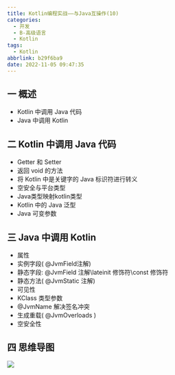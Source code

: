 ```yaml
---
title: Kotlin编程实战——与Java互操作(10)
categories:
  - 开发
  - B-高级语言
  - Kotlin
tags:
  - Kotlin
abbrlink: b29f6ba9
date: 2022-11-05 09:47:35
---
```

## 一 概述

* Kotlin 中调用 Java 代码
* Java 中调用 Kotlin

<!--more-->

## 二 Kotlin 中调用 Java 代码

* Getter 和 Setter
* 返回 void 的方法
* 将 Kotlin 中是关键字的 Java 标识符进行转义
* 空安全与平台类型
* Java类型映射kotlin类型
* Kotlin 中的 Java 泛型
* Java 可变参数

## 三 Java 中调用 Kotlin

* 属性
* 实例字段(  @JvmField注解)
* 静态字段: @JvmField 注解\lateinit 修饰符\const 修饰符
* 静态方法( @JvmStatic 注解)
* 可见性
* KClass 类型参数
* @JvmName 解决签名冲突
* 生成重载( @JvmOverloads )
* 空安全性

## 四 思维导图

![][1]



[1]:https://jsd.onmicrosoft.cn/gh/PGzxc/CDN/blog-kotlin/kotlin-learn-struct-10.png